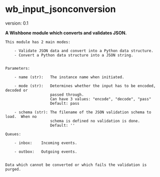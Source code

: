 wb_input_jsonconversion
=======================

version: 0.1

**A Wishbone module which converts and validates JSON.**

    This module has 2 main modes:

        - Validate JSON data and convert into a Python data structure.
        - Convert a Python data structure into a JSON string.


    Parameters:

        - name (str):   The instance name when initiated.

        - mode (str):   Determines whether the input has to be encoded, decoded or
                        passed through.
                        Can have 3 values: "encode", "decode", "pass"
                        Default: pass

        - schema (str): The filename of the JSON validation schema to load.  When no
                        schema is defined no validation is done.
                        Default: ''

    Queues:

        - inbox:    Incoming events.

        - outbox:   Outgoing events.


    Data which cannot be converted or which fails the validation is purged.
    
